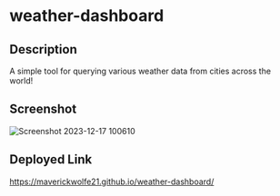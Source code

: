 # weather-dashboard
## Description
A simple tool for querying various weather data from cities across the world!

## Screenshot
![Screenshot 2023-12-17 100610](https://github.com/maverickwolfe21/weather-dashboard/assets/32653569/ba46f41d-7b9d-4268-9c83-a2f191007348)

## Deployed Link
https://maverickwolfe21.github.io/weather-dashboard/
